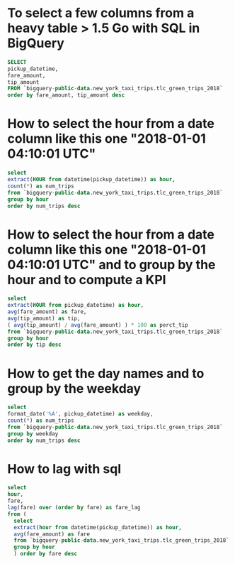 # To select a few columns from a heavy table > 1.5 Go with SQL in BigQuery



``` sql
SELECT 
pickup_datetime, 
fare_amount, 
tip_amount 
FROM `bigquery-public-data.new_york_taxi_trips.tlc_green_trips_2018`
order by fare_amount, tip_amount desc
```

# How to select the hour from a date column like this one "2018-01-01 04:10:01 UTC"
``` sql
select 
extract(HOUR from datetime(pickup_datetime)) as hour, 
count(*) as num_trips
from `bigquery-public-data.new_york_taxi_trips.tlc_green_trips_2018`
group by hour
order by num_trips desc
```

# How to select the hour from a date column like this one "2018-01-01 04:10:01 UTC" and to group by the hour and to compute a KPI 
``` sql
select
extract(HOUR from pickup_datetime) as hour,
avg(fare_amount) as fare,
avg(tip_amount) as tip,
( avg(tip_amount) / avg(fare_amount) ) * 100 as perct_tip
from `bigquery-public-data.new_york_taxi_trips.tlc_green_trips_2018`
group by hour
order by tip desc
```

# How to get the day names and to group by the weekday 
``` sql
select 
format_date('%A', pickup_datetime) as weekday,
count(*) as num_trips
from `bigquery-public-data.new_york_taxi_trips.tlc_green_trips_2018`
group by weekday
order by num_trips desc
```

# How to lag with sql 
``` sql
select 
hour,
fare,
lag(fare) over (order by fare) as fare_lag
from (
  select 
  extract(hour from datetime(pickup_datetime)) as hour,
  avg(fare_amount) as fare
  from `bigquery-public-data.new_york_taxi_trips.tlc_green_trips_2018`
  group by hour
  ) order by fare desc
 ```
